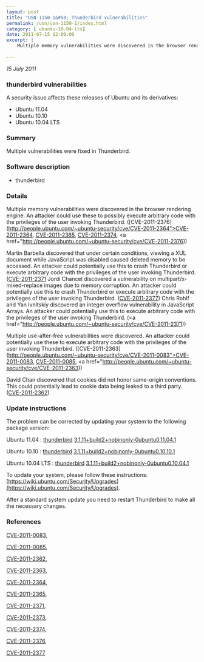 ```yaml
---
layout: post
title: "USN-1150-1&#58; Thunderbird vulnerabilities"
permalink: /usn/usn-1150-1/index.html
category: [ ubuntu-10.04-lts]
date: 2011-07-15 12:00:00
excerpt: |
    Multiple memory vulnerabilities were discovered in the browser rendering engine. An attacker could use these to possibly execute arbitrary code with the privileges of the user invoking Thunderbird. ([CVE-2011-2376](http://people.ubuntu.com/~ubuntu-security/cve/CVE-2011-2364">CVE-2011-2364</a>, <a href="http://people.ubuntu.com/~ubuntu-security/cve/CVE-2011-2365">CVE-2011-2365</a>, <a href="http://people.ubuntu.com/~ubuntu-security/cve/CVE-2011-2374">CVE-2011-2374</a>, <a href="http://people.ubuntu.com/~ubuntu-security/cve/CVE-2011-2376))
    
--- 
```

 
 

*15 July 2011*

### thunderbird vulnerabilities

A security issue affects these releases of Ubuntu and its derivatives:

* Ubuntu 11.04
* Ubuntu 10.10
* Ubuntu 10.04 LTS

### Summary

Multiple vulnerabilities were fixed in Thunderbird. 

### Software description

* thunderbird 

### Details

Multiple memory vulnerabilities were discovered in the browser rendering engine. An attacker could use these to possibly execute arbitrary code with the privileges of the user invoking Thunderbird. ([CVE-2011-2376](http://people.ubuntu.com/~ubuntu-security/cve/CVE-2011-2364">CVE-2011-2364</a>, <a href="http://people.ubuntu.com/~ubuntu-security/cve/CVE-2011-2365">CVE-2011-2365</a>, <a href="http://people.ubuntu.com/~ubuntu-security/cve/CVE-2011-2374">CVE-2011-2374</a>, <a href="http://people.ubuntu.com/~ubuntu-security/cve/CVE-2011-2376))

Martin Barbella discovered that under certain conditions, viewing a XUL document while JavaScript was disabled caused deleted memory to be accessed. An attacker could potentially use this to crash Thunderbird or execute arbitrary code with the privileges of the user invoking Thunderbird. ([CVE-2011-2371](http://people.ubuntu.com/~ubuntu-security/cve/CVE-2011-2373">CVE-2011-2373</a>) Jordi Chancel discovered a vulnerability on multipart/x-mixed-replace images due to memory corruption. An attacker could potentially use this to crash Thunderbird or execute arbitrary code with the privileges of the user invoking Thunderbird. (<a href="http://people.ubuntu.com/~ubuntu-security/cve/CVE-2011-2377">CVE-2011-2377</a>) Chris Rohlf and Yan Ivnitskiy discovered an integer overflow vulnerability in JavaScript Arrays. An attacker could potentially use this to execute arbitrary code with the privileges of the user invoking Thunderbird. (<a href="http://people.ubuntu.com/~ubuntu-security/cve/CVE-2011-2371))

Multiple use-after-free vulnerabilities were discovered. An attacker could potentially use these to execute arbitrary code with the privileges of the user invoking Thunderbird. ([CVE-2011-2363](http://people.ubuntu.com/~ubuntu-security/cve/CVE-2011-0083">CVE-2011-0083</a>, <a href="http://people.ubuntu.com/~ubuntu-security/cve/CVE-2011-0085">CVE-2011-0085</a>, <a href="http://people.ubuntu.com/~ubuntu-security/cve/CVE-2011-2363))

David Chan discovered that cookies did not honor same-origin conventions. This could potentially lead to cookie data being leaked to a third party. ([CVE-2011-2362](http://people.ubuntu.com/~ubuntu-security/cve/CVE-2011-2362)) 

### Update instructions

The problem can be corrected by updating your system to the following package version:

Ubuntu 11.04
 : [thunderbird](https://launchpad.net/ubuntu/+source/thunderbird) <span> [3.1.11+build2+nobinonly-0ubuntu0.11.04.1](https://launchpad.net/ubuntu/+source/thunderbird/3.1.11+build2+nobinonly-0ubuntu0.11.04.1) </span> 

Ubuntu 10.10
 : [thunderbird](https://launchpad.net/ubuntu/+source/thunderbird) <span> [3.1.11+build2+nobinonly-0ubuntu0.10.10.1](https://launchpad.net/ubuntu/+source/thunderbird/3.1.11+build2+nobinonly-0ubuntu0.10.10.1) </span> 

Ubuntu 10.04 LTS
 : [thunderbird](https://launchpad.net/ubuntu/+source/thunderbird) <span> [3.1.11+build2+nobinonly-0ubuntu0.10.04.1](https://launchpad.net/ubuntu/+source/thunderbird/3.1.11+build2+nobinonly-0ubuntu0.10.04.1) </span> 

To update your system, please follow these instructions: [https://wiki.ubuntu.com/Security/Upgrades](https://wiki.ubuntu.com/Security/Upgrades).

After a standard system update you need to restart Thunderbird to make all the necessary changes. 

### References

 
 [CVE-2011-0083](http://people.ubuntu.com/~ubuntu-security/cve/CVE-2011-0083), 

 [CVE-2011-0085](http://people.ubuntu.com/~ubuntu-security/cve/CVE-2011-0085), 

 [CVE-2011-2362](http://people.ubuntu.com/~ubuntu-security/cve/CVE-2011-2362), 

 [CVE-2011-2363](http://people.ubuntu.com/~ubuntu-security/cve/CVE-2011-2363), 

 [CVE-2011-2364](http://people.ubuntu.com/~ubuntu-security/cve/CVE-2011-2364), 

 [CVE-2011-2365](http://people.ubuntu.com/~ubuntu-security/cve/CVE-2011-2365), 

 [CVE-2011-2371](http://people.ubuntu.com/~ubuntu-security/cve/CVE-2011-2371), 

 [CVE-2011-2373](http://people.ubuntu.com/~ubuntu-security/cve/CVE-2011-2373), 

 [CVE-2011-2374](http://people.ubuntu.com/~ubuntu-security/cve/CVE-2011-2374), 

 [CVE-2011-2376](http://people.ubuntu.com/~ubuntu-security/cve/CVE-2011-2376), 

 [CVE-2011-2377](http://people.ubuntu.com/~ubuntu-security/cve/CVE-2011-2377)
 

